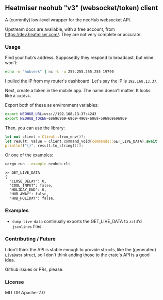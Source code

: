 ## Heatmiser neohub "v3" (websocket/token) client

A (currently) low-level wrapper for the neoHub websocket API.

Upstream docs are available, with a free account, from https://dev.heatmiser.com/.
They are not very complete or accurate.

### Usage

Find your hub's address. Supposedly they respond to broadcast, but mine won't:
```bash
echo -n "hubseek" | nc -b -u 255.255.255.255 19790
```

I pulled the IP from my router's dashboard. Let's say the IP is `192.168.13.37`.

Next, create a token in the mobile app. The name doesn't matter. It looks like a `uuidv4`.

Export both of these as environment variables:

```bash
export NEOHUB_URL=wss://192.168.13.37:4243
export NEOHUB_TOKEN=69696969-6969-4969-6969-696969696969
```

Then, you can use the library:
```rust
let mut client = Client::from_env()?;
let result: Value = client.command_void(commands::GET_LIVE_DATA).await?;
println!("{}", result.to_string()));
```

Or one of the examples:
```bash
cargo run --example neohub-cli
```

```
>> GET_LIVE_DATA
{
  "CLOSE_DELAY": 0,
  "COOL_INPUT": false,
  "HOLIDAY_END": 0,
  "HUB_AWAY": false,
  "HUB_HOLIDAY": false,
```


### Examples

 * `dump-live-data` continually exports the GET_LIVE_DATA to `zstd`'d `jsonlines` files.


### Contributing / Future

I don't think the API is stable enough to provide structs, like the (generated)
`LiveData` struct, so I don't think adding those to the crate's API is a good idea.

Github issues or PRs, please.


### License

MIT OR Apache-2.0
